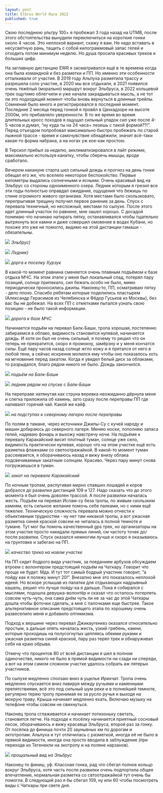 ```yaml
---
layout: post
title: Elbrus World Race 2022
published: true
---
```


Свою последнюю ультру 100+ я пробежал 3 года назад на UTMB, после этого обстоятельства вынудили переключиться на короткие гонки около 4 часов. Это неплохой вариант, скажу я вам. Не надо вставать в несусветную рань, тащить с собой килограммовый запас гелей и отходить потом минимум неделю. Но душа просила красивых треков и больших цифр. 

На заглавную дистанцию EWR я засматривался ещё в те времена когда она была командной и без разметки и ПП. Но именно эти особенности отталкивали от участия. В 2019 году Альпуха разметила трассу и разрешила соло участие, в 2020 мы все отдыхали,
 в 2021 появился очень тяжёлый (морально) маршрут вокруг Эльбруса, в 2022 кольцевой трек ощутимо облегчили и уже начала закрадываться мысль, а не тот ли это подходящий момент чтобы вновь вернуться в длинные трейлы. Сомнений было много и регистрировался в последний момент. Последние 2 месяца перед гонкой я провёл в Цахкадзоре на высоте 2000м, это прибавляло уверенности. В то же время во время длительных кросс походов я ощущал сильный упадок сил уже после 4-5 часов и думал, “ну куда ты на 24 часа+ лезешь с такой формой??!”. Перед отъездом попробовал максимально быстро пробежать по старой лыжной трассе - время и самочувствие обнадёжили, значит всё-таки какая-то форма набрана, а на ногах уж кое-как простою.

В Терскол прибыл за неделю, акклиматизировался в лайт режиме, максимально используя канатку, чтобы сберечь мышцы, вроде сработало.

Вечером накануне старта шел сильный дождь и прогноз на день гонки обещал его же, что вселяло некоторое беспокойство. Первые километры выдались солнечными и ясными. Очень красивый вид на Эльбрус со стороны одноименного озера. Ледник которым я грезил все эти годы полностью оправдал ожидания, ощущения что бежишь по спине огромного живого организма. Хотя местами было скользковато, перепрыгивая трещину получил первое ранение за день. Спуск с перевала техничный, но несложный, местами по сыпухе. После этого идет длинный участок по равнине, мне зашел хорошо. С досадой понимаю что начинаю натирать пятку, останавливался чтобы тщательно вытряхнуть все камни и даже совершил омовение в водах Кубани, но похоже это уже не помогло, видимо на этой дистанции гамаши - обязательны.

![]({{site.baseurl}}/images/ewr-1.jpg)
*Эльбрус)*

![]({{site.baseurl}}/images/ewr-2.jpg)
*Ледник)*

![]({{site.baseurl}}/images/ewr-3.jpg)
*дорга к поселку Хурзук*

В какой-то момент равнина сменяется очень плавным подъёмом к базе отдыха МЧС. На этом этапе у меня был локальный спад, потерял пару позиций, солнце припекало, сил бежать особо не было, мимо периодически проносились джипы. Наконец-то, ПП, осматриваю пятку - дело плохо. Спасибо ребятам которые поделились пластырем (Александр Герасимов из Челябинска и Фёдор Гуськов из Москвы), без вас бы не добежал. На всех ПП с отметками пытался узнать свою позицию - не было такой информации.

![]({{site.baseurl}}/images/ewr-4.jpg)
*дорога к базе МЧС*

Начинается подъём на перевал Балк-Баши, тропа хорошая, постепенно забираемся в облако, видимость становится нулевой, начинается дождь. И хотя он был не очень сильный, я почему то решил что он теперь не прекратится, скоро я промокну, замёрзну и у меня кончатся силы. Ещё пару часов назад солнце жгло кожу и я прятался от него в любой тени, а сейчас искренне молился ему чтобы оно показалось хоть на мгновение перед закатом. Когда я увидел белый диск за облаками, то разрыдался, благо рядом никого не было. Дождь закончился.

![]({{site.baseurl}}/images/ewr-5.jpg)
*подъём на Балк-Баши*

![]({{site.baseurl}}/images/ewr-6.jpg)
*ледник рядом на спуске с Балк-Баши*

На переправе натянутая как струна веревка неожиданно дёрнула меня и слегка приложила об камень, зато сразу после переправы ПП где наливают горячий чай. Какой же кайф. 

![]({{site.baseurl}}/images/ewr-7.jpg)
*на подступах к северному лагерю после переправы*

По полям в тамане, через источники Джилы-Су с кучей народу и машин добираюсь до северного лагеря. Меняю носки, пополняю запаса гелей, надеваю фонарь и выхожу навстречу ночи. На подъёме к перевалу Каракайский висит плотный туман, солнце уже село, видимость практически нулевая, хорошо что на этом участке ещё есть разметка флажками со светоотражайкой. В какой-то момент туман рассеивается, я оборачиваюсь назад и вижу внизу облака подсвечиваемые закатным солнцем. Красиво. Через пару минут снова погружаешься в туман.

![]({{site.baseurl}}/images/ewr-9.jpg)
*закат на перевале Каракайский*

По ночным тропам, распугивая мирно спавших лошадей и коров добрался до развилки дистанций 109 и 127. Надо сказать что до этого момента я был очень доволен трассой. А после развилки началась жесть. Подъём на перевал Ислам-су беза тропы, по живым скользким камням, есть сильное желание помочь себе палками, но с ними ещё тяжелее. Техническую сложность перевала можно отнести к объективным трудностям - ну нет там никакой тропы, а вот ужасная разметка синей краской совсем не читалась в полной темноте и тумане. Тут мог бы помочь качественный gps трек, но организаторы на этом участке просто накидали прямых линий, см частоту точек до/после развилки. Спуск оказался немногим лучше и скоро я оказываюсь на грунтовке и забегаю на ПП. 

![]({{site.baseurl}}/images/ewr-gpx.jpg) 
*качество трека на новом участке*

На ПП сидит бодрого вида участник, за поеданием арбузов обсуждаем втроем с волонтером предстоящий подъём на Чаткару. Говорит что проще не будет. Мда. И тут тот самый бодрый участник говорит, “а пойду как я полежу минут 20!”. Внезапно мне это показалось неплохой идеей. Но вскоре услышав из палатки для отдыхающих надрывный кашель, решил что лучше пойду-ка я дальше. Пока я собирался с мыслями, подошла девушка-волонтёр и сказал что осталось потерпеть совсем чуть-чуть, она сама днём чуть ли не за час до этой Чаткары дошла чтобы фоточки сделать, а мне с палочками еще быстрее. Такое альтернативное описание предстоящего этапа по хорошему очень развеселило меня и добавило оптимизма.

Подход к вершине через перевал Джикаугенкез оказался относительно простым, а дальше опять началась жесть, узкий гребень, камни, которые проходишь на полусогнутых цепляясь обеими руками и ужасная разметка синей краской, пару раз терял трек и обнаруживал себя на краю обрыва. 

Отмечу что процентов 80 от всей дистанции я шел в полном одиночестве, никого не было в прямой видимости ни сзади ни спереди, а вот на этом самом сложном участке удалось собрать аж пятерых участников.

По сыпухе медленно сползаю вниз в ущелье Ирикчат. Тропа очень медленно спускается вниз лавируя между ручьями и каменными препятствиями, всё это под сильный шум реки и в полнейшей темноте, регулярно теряю тропу принимая ее за русло ручья и выходя на мокрую траву. Крыша начинает медленно ехать. Включаю музыку на телефоне чтобы совсем не свихнуться. 

Наконец тропа сглаживается и начинает потихоньку светать, становится легче. На подходе к посёлку начинается приятный сосновый лесок, оборачиваюсь и вижу красавца Эльбруса, второй раз за гонку. От посёлка до финиша почти 20 заунывных км по дорогам и эктотропам. Альпуха и тут отличилась с разметкой, иногда её не было в прямой видимости, иногда она просто вводила в заблуждение (при переходе из Тегенекли на экотропу и на поляне нарзанов). 

![]({{site.baseurl}}/images/ewr-10.jpg)
*прощальный вид на Эльбрус*

Наконец-то финиш, уф. Классная гонка, рад что сбегал полное кольцо вокруг Эльбруса, хотя часть после развилки очень подпортила общее впечатление, нормальная разметка со свтоотражайкой тут очень бы помогла. В следующий раз я бы сбегал 109, ну или 60 чтобы посмотреть виды с Чаткары при свете дня.
